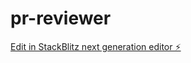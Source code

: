 # pr-reviewer

[Edit in StackBlitz next generation editor ⚡️](https://stackblitz.com/~/github.com/pallavkumarjha/pr-reviewer)